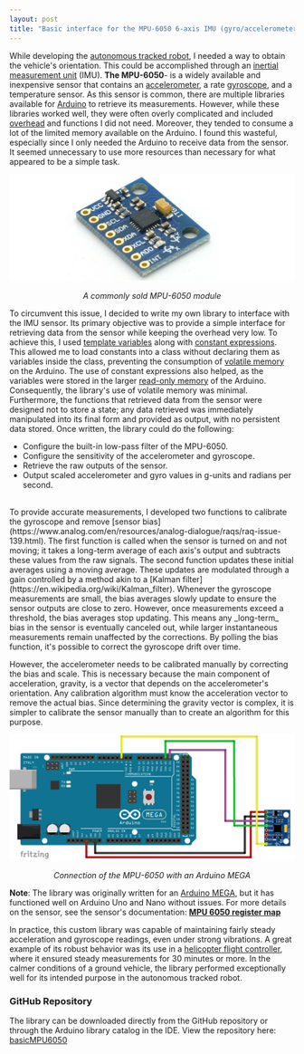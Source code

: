 ```yaml
---
layout: post
title: "Basic interface for the MPU-6050 6-axis IMU (gyro/accelerometer)"
---
```


While developing the [autonomous tracked robot](/projects/robots/2020/05/10/autonomous_tracked_vehicle.html), I needed a way to obtain the vehicle's orientation. This could be accomplished through an [inertial measurement unit](https://en.wikipedia.org/wiki/Inertial_measurement_unit) (IMU). **The MPU-6050**- is a widely available and inexpensive sensor that contains an [accelerometer](https://en.wikipedia.org/wiki/Accelerometer), a rate [gyroscope](https://en.wikipedia.org/wiki/Gyroscope), and a temperature sensor. As this sensor is common, there are multiple libraries available for [Arduino](https://www.arduino.cc/) to retrieve its measurements. However, while these libraries worked well, they were often overly complicated and included [overhead](https://en.wikipedia.org/wiki/Overhead_(computing)) and functions I did not need. Moreover, they tended to consume a lot of the limited memory available on the Arduino. I found this wasteful, especially since I only needed the Arduino to receive data from the sensor. It seemed unnecessary to use more resources than necessary for what appeared to be a simple task.

![image](/img/imu-filter/mpu6050.jpg)
<p align="center"><i>A commonly sold MPU-6050 module</i></p>

To circumvent this issue, I decided to write my own library to interface with the IMU sensor. Its primary objective was to provide a simple interface for retrieving data from the sensor while keeping the overhead very low. To achieve this, I used [template variables](https://en.cppreference.com/w/cpp/language/variable_template) along with [constant expressions](https://en.cppreference.com/w/cpp/language/constant_expression). This allowed me to load constants into a class without declaring them as variables inside the class, preventing the consumption of [volatile memory](https://en.wikipedia.org/wiki/Volatile_memory) on the Arduino. The use of constant expressions also helped, as the variables were stored in the larger [read-only memory](https://en.wikipedia.org/wiki/Non-volatile_memory) of the Arduino. Consequently, the library's use of volatile memory was minimal. Furthermore, the functions that retrieved data from the sensor were designed not to store a state; any data retrieved was immediately manipulated into its final form and provided as output, with no persistent data stored. Once written, the library could do the following:

- Configure the built-in low-pass filter of the MPU-6050.
- Configure the sensitivity of the accelerometer and gyroscope.
- Retrieve the raw outputs of the sensor.
- Output scaled accelerometer and gyro values in g-units and radians per second.

<br>
To provide accurate measurements, I developed two functions to calibrate the gyroscope and remove [sensor bias](https://www.analog.com/en/resources/analog-dialogue/raqs/raq-issue-139.html). The first function is called when the sensor is turned on and not moving; it takes a long-term average of each axis's output and subtracts these values from the raw signals. The second function updates these initial averages using a moving average. These updates are modulated through a gain controlled by a method akin to a [Kalman filter](https://en.wikipedia.org/wiki/Kalman_filter). Whenever the gyroscope measurements are small, the bias averages slowly update to ensure the sensor outputs are close to zero. However, once measurements exceed a threshold, the bias averages stop updating. This means any _long-term_ bias in the sensor is eventually canceled out, while larger instantaneous measurements remain unaffected by the corrections. By polling the bias function, it's possible to correct the gyroscope drift over time.

However, the accelerometer needs to be calibrated manually by correcting the bias and scale. This is necessary because the main component of acceleration, gravity, is a vector that depends on the accelerometer's orientation. Any calibration algorithm must know the acceleration vector to remove the actual bias. Since determining the gravity vector is complex, it is simpler to calibrate the sensor manually than to create an algorithm for this purpose.

![image](/img/imu-filter/mpu6050-diagram.png)
<p align="center"><i>Connection of the MPU-6050 with an Arduino MEGA</i></p>

__Note__: The library was originally written for an [Arduino MEGA](https://store.arduino.cc/products/arduino-mega-2560-rev3), but it has functioned well on Arduino Uno and Nano without issues. For more details on the sensor, see the sensor's documentation: **[MPU 6050 register map](https://invensense.tdk.com/wp-content/uploads/2015/02/MPU-6000-Register-Map1.pdf)**

In practice, this custom library was capable of maintaining fairly steady acceleration and gyroscope readings, even under strong vibrations. A great example of its robust behavior was its use in a [helicopter flight controller](/projects/helicopters/2017/07/01/heli_flight_controller.html), where it ensured steady measurements for 30 minutes or more. In the calmer conditions of a ground vehicle, the library performed exceptionally well for its intended purpose in the autonomous tracked robot.

### GitHub Repository
The library can be downloaded directly from the GitHub repository or through the Arduino library catalog in the IDE. View the repository here: [basicMPU6050](https://github.com/RCmags/basicMPU6050)
